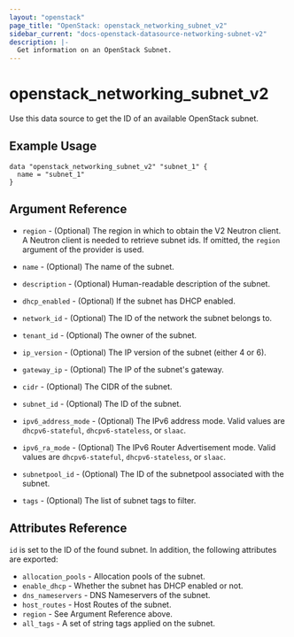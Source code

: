 ```yaml
---
layout: "openstack"
page_title: "OpenStack: openstack_networking_subnet_v2"
sidebar_current: "docs-openstack-datasource-networking-subnet-v2"
description: |-
  Get information on an OpenStack Subnet.
---
```


# openstack\_networking\_subnet\_v2

Use this data source to get the ID of an available OpenStack subnet.

## Example Usage

```hcl
data "openstack_networking_subnet_v2" "subnet_1" {
  name = "subnet_1"
}
```

## Argument Reference

* `region` - (Optional) The region in which to obtain the V2 Neutron client.
  A Neutron client is needed to retrieve subnet ids. If omitted, the
  `region` argument of the provider is used.

* `name` - (Optional) The name of the subnet.

* `description` - (Optional) Human-readable description of the subnet.

* `dhcp_enabled` - (Optional) If the subnet has DHCP enabled.

* `network_id` - (Optional) The ID of the network the subnet belongs to.

* `tenant_id` - (Optional) The owner of the subnet.

* `ip_version` - (Optional) The IP version of the subnet (either 4 or 6).

* `gateway_ip` - (Optional) The IP of the subnet's gateway.

* `cidr` - (Optional) The CIDR of the subnet.

* `subnet_id` - (Optional) The ID of the subnet.

* `ipv6_address_mode` - (Optional) The IPv6 address mode. Valid values are
  `dhcpv6-stateful`, `dhcpv6-stateless`, or `slaac`.

* `ipv6_ra_mode` - (Optional) The IPv6 Router Advertisement mode. Valid values
  are `dhcpv6-stateful`, `dhcpv6-stateless`, or `slaac`.

* `subnetpool_id` - (Optional) The ID of the subnetpool associated with the subnet.

* `tags` - (Optional) The list of subnet tags to filter.

## Attributes Reference

`id` is set to the ID of the found subnet. In addition, the following attributes
are exported:

* `allocation_pools` - Allocation pools of the subnet.
* `enable_dhcp` - Whether the subnet has DHCP enabled or not.
* `dns_nameservers` - DNS Nameservers of the subnet.
* `host_routes` - Host Routes of the subnet.
* `region` - See Argument Reference above.
* `all_tags` - A set of string tags applied on the subnet.
